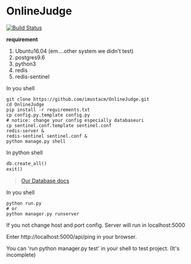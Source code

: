 # OnlineJudge

[![Build Status](https://travis-ci.org/imustacm/OnlineJudge.svg?branch=master)](https://travis-ci.org/imustacm/OnlineJudge)

**requirement**

1. Ubuntu16.04 (em….other system we didn't test)
2. postgres9.6
3. python3
4. redis
5. redis-sentinel

In you shell

```shell
git clone https://github.com/imustacm/OnlineJudge.git
cd OnlineJudge
pip install -r requirements.txt
cp config.py.template config.py
# notice: change your config especially databaseuri
cp sentinel.conf.template sentinel.conf
redis-server &
redis-sentinel sentinel.conf &
python manage.py shell
```
In python shell

```python
db.create_all()
exit()
```
> [Our Database docs](https://github.com/imustacm/docs/blob/master/Database.md)

In you shell

```shell
python run.py
# or
python manager.py runserver
```

If you not change host and port config. Server will run in localhost:5000

Enter http://localhost:5000/api/ping in your browser.

You can 'run python manager.py test' in your shell to test project. (It's incomplete)
